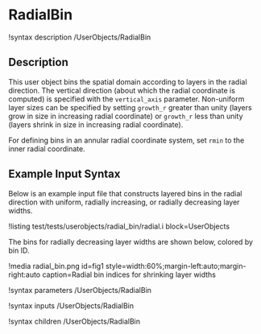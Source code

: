 # RadialBin

!syntax description /UserObjects/RadialBin

## Description

This user object bins the spatial domain according to layers in the radial direction.
The vertical direction (about which the radial coordinate is computed) is specified
with the `vertical_axis` parameter. Non-uniform layer sizes can be specified by
setting `growth_r` greater than unity (layers grow in size in increasing radial coordinate)
or `growth_r` less than unity (layers shrink in size in increasing radial coordinate).

For defining bins in an annular radial coordinate system, set `rmin` to the inner
radial coordinate.

## Example Input Syntax

Below is an example input file that constructs layered bins in the radial
direction with uniform, radially increasing, or radially decreasing layer widths.

!listing test/tests/userobjects/radial_bin/radial.i
  block=UserObjects

The bins for radially decreasing layer widths are shown below, colored
by bin ID.

!media radial_bin.png
  id=fig1
  style=width:60%;margin-left:auto;margin-right:auto
  caption=Radial bin indices for shrinking layer widths

!syntax parameters /UserObjects/RadialBin

!syntax inputs /UserObjects/RadialBin

!syntax children /UserObjects/RadialBin
